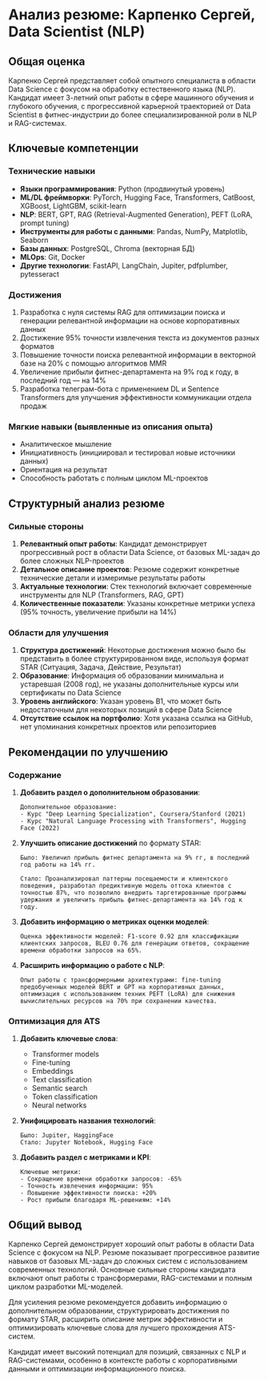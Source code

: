 # Анализ резюме: Карпенко Сергей, Data Scientist (NLP)

## Общая оценка

Карпенко Сергей представляет собой опытного специалиста в области Data Science с фокусом на обработку естественного языка (NLP). Кандидат имеет 3-летний опыт работы в сфере машинного обучения и глубокого обучения, с прогрессивной карьерной траекторией от Data Scientist в фитнес-индустрии до более специализированной роли в NLP и RAG-системах.

## Ключевые компетенции

### Технические навыки
- **Языки программирования**: Python (продвинутый уровень)
- **ML/DL фреймворки**: PyTorch, Hugging Face, Transformers, CatBoost, XGBoost, LightGBM, scikit-learn
- **NLP**: BERT, GPT, RAG (Retrieval-Augmented Generation), PEFT (LoRA, prompt tuning)
- **Инструменты для работы с данными**: Pandas, NumPy, Matplotlib, Seaborn
- **Базы данных**: PostgreSQL, Chroma (векторная БД)
- **MLOps**: Git, Docker
- **Другие технологии**: FastAPI, LangChain, Jupiter, pdfplumber, pytesseract

### Достижения
1. Разработка с нуля системы RAG для оптимизации поиска и генерации релевантной информации на основе корпоративных данных
2. Достижение 95% точности извлечения текста из документов разных форматов
3. Повышение точности поиска релевантной информации в векторной базе на 20% с помощью алгоритмов MMR
4. Увеличение прибыли фитнес-департамента на 9% год к году, в последний год — на 14%
5. Разработка телеграм-бота с применением DL и Sentence Transformers для улучшения эффективности коммуникации отдела продаж

### Мягкие навыки (выявленные из описания опыта)
- Аналитическое мышление
- Инициативность (инициировал и тестировал новые источники данных)
- Ориентация на результат
- Способность работать с полным циклом ML-проектов

## Структурный анализ резюме

### Сильные стороны
1. **Релевантный опыт работы**: Кандидат демонстрирует прогрессивный рост в области Data Science, от базовых ML-задач до более сложных NLP-проектов
2. **Детальное описание проектов**: Резюме содержит конкретные технические детали и измеримые результаты работы
3. **Актуальные технологии**: Стек технологий включает современные инструменты для NLP (Transformers, RAG, GPT)
4. **Количественные показатели**: Указаны конкретные метрики успеха (95% точность, увеличение прибыли на 14%)

### Области для улучшения
1. **Структура достижений**: Некоторые достижения можно было бы представить в более структурированном виде, используя формат STAR (Ситуация, Задача, Действие, Результат)
2. **Образование**: Информация об образовании минимальна и устаревшая (2008 год), не указаны дополнительные курсы или сертификаты по Data Science
3. **Уровень английского**: Указан уровень B1, что может быть недостаточным для некоторых позиций в сфере Data Science
4. **Отсутствие ссылок на портфолио**: Хотя указана ссылка на GitHub, нет упоминания конкретных проектов или репозиториев

## Рекомендации по улучшению

### Содержание
1. **Добавить раздел о дополнительном образовании**:
   ```
   Дополнительное образование:
   - Курс "Deep Learning Specialization", Coursera/Stanford (2021)
   - Курс "Natural Language Processing with Transformers", Hugging Face (2022)
   ```

2. **Улучшить описание достижений** по формату STAR:
   ```
   Было: Увеличил прибыль фитнес департамента на 9% гг, в последний год работы на 14% гг.
   
   Стало: Проанализировал паттерны посещаемости и клиентского поведения, разработал предиктивную модель оттока клиентов с точностью 87%, что позволило внедрить таргетированные программы удержания и увеличить прибыль фитнес-департамента на 14% год к году.
   ```

3. **Добавить информацию о метриках оценки моделей**:
   ```
   Оценка эффективности моделей: F1-score 0.92 для классификации клиентских запросов, BLEU 0.76 для генерации ответов, сокращение времени обработки запросов на 65%.
   ```

4. **Расширить информацию о работе с NLP**:
   ```
   Опыт работы с трансформерными архитектурами: fine-tuning предобученных моделей BERT и GPT на корпоративных данных, оптимизация с использованием техник PEFT (LoRA) для снижения вычислительных ресурсов на 70% при сохранении качества.
   ```

### Оптимизация для ATS
1. **Добавить ключевые слова**:
   - Transformer models
   - Fine-tuning
   - Embeddings
   - Text classification
   - Semantic search
   - Token classification
   - Neural networks

2. **Унифицировать названия технологий**:
   ```
   Было: Jupiter, HaggingFace
   Стало: Jupyter Notebook, Hugging Face
   ```

3. **Добавить раздел с метриками и KPI**:
   ```
   Ключевые метрики:
   - Сокращение времени обработки запросов: -65%
   - Точность извлечения информации: 95%
   - Повышение эффективности поиска: +20%
   - Рост прибыли благодаря ML-решениям: +14%
   ```

## Общий вывод

Карпенко Сергей демонстрирует хороший опыт работы в области Data Science с фокусом на NLP. Резюме показывает прогрессивное развитие навыков от базовых ML-задач до сложных систем с использованием современных технологий. Основные сильные стороны кандидата включают опыт работы с трансформерами, RAG-системами и полным циклом разработки ML-моделей.

Для усиления резюме рекомендуется добавить информацию о дополнительном образовании, структурировать достижения по формату STAR, расширить описание метрик эффективности и оптимизировать ключевые слова для лучшего прохождения ATS-систем.

Кандидат имеет высокий потенциал для позиций, связанных с NLP и RAG-системами, особенно в контексте работы с корпоративными данными и оптимизации информационного поиска.